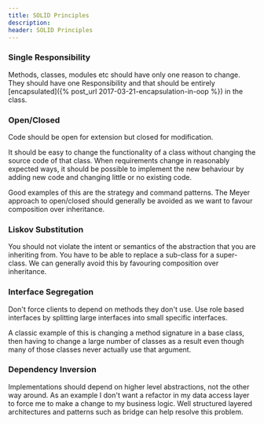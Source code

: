 ```yaml
---
title: SOLID Principles
description:
header: SOLID Principles
---
```


### Single Responsibility

Methods, classes, modules etc should have only one reason to change. They should have one Responsibility and that should be entirely [encapsulated]({% post_url 2017-03-21-encapsulation-in-oop %}) in the class.

### Open/Closed

Code should be open for extension but closed for modification.

It should be easy to change the functionality of a class without changing the source code of that class. When requirements change in reasonably expected ways, it should be possible to implement the new behaviour by adding new code and changing little or no existing code.

Good examples of this are the strategy and command patterns. The Meyer approach to open/closed should generally be avoided as we want to favour composition over inheritance.

### Liskov Substitution

You should not violate the intent or semantics of the abstraction that you are inheriting from. You have to be able to replace a sub-class for a super-class. We can generally avoid this by favouring composition over inheritance.

### Interface Segregation

Don't force clients to depend on methods they don't use. Use role based interfaces by splitting large interfaces into small specific interfaces.

A classic example of this is changing a method signature in a base class, then having to change a large number of classes as a result even though many of those classes never actually use that argument.

### Dependency Inversion

Implementations should depend on higher level abstractions, not the other way around. As an example I don't want a refactor in my data access layer to force me to make a change to my business logic. Well structured layered architectures and patterns such as bridge can help resolve this problem.

&nbsp;
